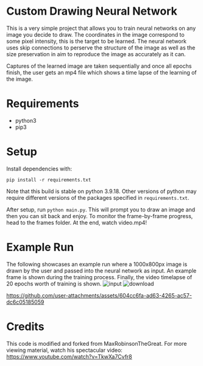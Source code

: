 # Custom Drawing Neural Network

This is a very simple project that allows you to train neural networks on any image you decide to draw. The coordinates in the image correspond to some pixel intensity, this is the target to be learned. The neural network uses skip connections to perserve the structure of the image as well as the size preservation in aim to reproduce the image as accurately as it can.

Captures of the learned image are taken sequentially and once all epochs finish, the user gets an mp4 file which shows a time lapse of the learning of the image.

# Requirements
- python3
- pip3

# Setup
Install dependencies with:

`pip install -r requirements.txt`

Note that this build is stable on python 3.9.18. Other versions of python may require different versions of the packages specified in `requirements.txt`.

After setup, run `python main.py`. This will prompt you to draw an image and then you can sit back and enjoy. To monitor the frame-by-frame progress, head to the frames folder. At the end, watch video.mp4!

# Example Run
The following showcases an example run where a 1000x800px image is drawn by the user and passed into the neural network as input. An example frame is shown during the training process. Finally, the video timelapse of 20 epochs worth of training is shown.
![input](https://github.com/user-attachments/assets/b321b6ec-489b-40c9-af02-f287bda727cd)
![download](https://github.com/user-attachments/assets/762e7781-7559-4053-a09a-4eca89469c4c)



https://github.com/user-attachments/assets/604cc6fa-ad63-4265-ac57-dc6c05185059



# Credits
This code is modified and forked from MaxRobinsonTheGreat. For more viewing material, watch his spectacular video: https://www.youtube.com/watch?v=TkwXa7Cvfr8
